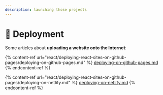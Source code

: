 ```yaml
---
description: launching those projects
---
```


# 🚀 Deployment

Some articles about **uploading a website onto the Internet**:

{% content-ref url="react/deploying-react-sites-on-github-pages/deploying-on-github-pages.md" %}
[deploying-on-github-pages.md](react/deploying-react-sites-on-github-pages/deploying-on-github-pages.md)
{% endcontent-ref %}

{% content-ref url="react/deploying-react-sites-on-github-pages/deploying-on-netlify.md" %}
[deploying-on-netlify.md](react/deploying-react-sites-on-github-pages/deploying-on-netlify.md)
{% endcontent-ref %}
